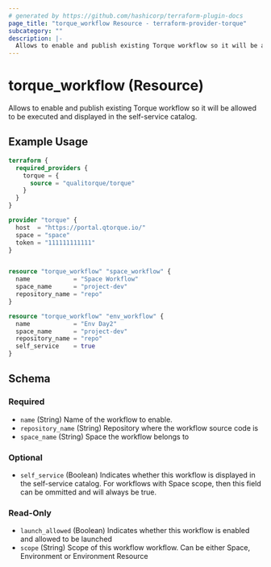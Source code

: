```yaml
---
# generated by https://github.com/hashicorp/terraform-plugin-docs
page_title: "torque_workflow Resource - terraform-provider-torque"
subcategory: ""
description: |-
  Allows to enable and publish existing Torque workflow so it will be allowed to be executed and displayed in the self-service catalog.
---
```


# torque_workflow (Resource)

Allows to enable and publish existing Torque workflow so it will be allowed to be executed and displayed in the self-service catalog.

## Example Usage

```terraform
terraform {
  required_providers {
    torque = {
      source = "qualitorque/torque"
    }
  }
}

provider "torque" {
  host  = "https://portal.qtorque.io/"
  space = "space"
  token = "111111111111"
}


resource "torque_workflow" "space_workflow" {
  name            = "Space Workflow"
  space_name      = "project-dev"
  repository_name = "repo"
}

resource "torque_workflow" "env_workflow" {
  name            = "Env Day2"
  space_name      = "project-dev"
  repository_name = "repo"
  self_service    = true
}
```

<!-- schema generated by tfplugindocs -->
## Schema

### Required

- `name` (String) Name of the workflow to enable.
- `repository_name` (String) Repository where the workflow source code is
- `space_name` (String) Space the workflow belongs to

### Optional

- `self_service` (Boolean) Indicates whether this workflow is displayed in the self-service catalog. For workflows with Space scope, then this field can be ommitted and will always be true.

### Read-Only

- `launch_allowed` (Boolean) Indicates whether this workflow is enabled and allowed to be launched
- `scope` (String) Scope of this workflow workflow. Can be either Space, Environment or Environment Resource
